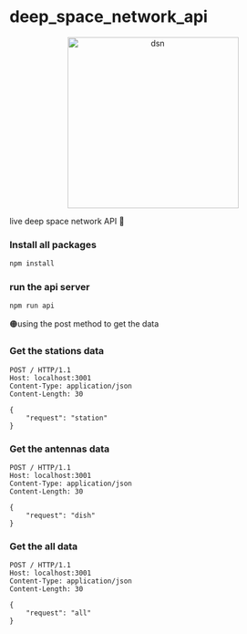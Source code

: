 # deep_space_network_api

<p align="center">
    <img src="https://eyes.nasa.gov/dsn/images/spacecraft/james%20webb%20space%20telescope.jpg" width="300px" alt="dsn"/>
</p>

live deep space network API 📡

<h3>Install all packages</h3>

```cmd
npm install
```

<h3>run the api server</h3>

```cmd
npm run api
```

<p>🟠using the post method to get the data</p>

<h3>Get the stations data</h3>

```http
POST / HTTP/1.1
Host: localhost:3001
Content-Type: application/json
Content-Length: 30

{
    "request": "station"
}
```

<h3>Get the antennas data</h3>

```http
POST / HTTP/1.1
Host: localhost:3001
Content-Type: application/json
Content-Length: 30

{
    "request": "dish"
}
```

<h3>Get the all data</h3>

```http
POST / HTTP/1.1
Host: localhost:3001
Content-Type: application/json
Content-Length: 30

{
    "request": "all"
}
```


